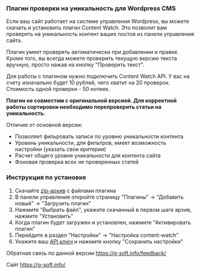 ﻿### Плагин проверки на уникальность для Wordpress CMS

Если ваш сайт работает на системе управления Wordpress, вы можете скачать и установить плагин Content Watch. Это позволит вам проверять на уникальность контент ваших постов из панели управления сайта.

Плагин умеет проверять автоматически при добавлении и правке. Кроме того, вы всегда можете проверить текущую версию текста вручную, просто нажав на кнопку "Проверить текст".

Для работы с плагином нужно подключить Content Watch API. У вас на счету изначально будет 10 рублей, чего хватит на 20 проверок. 
Стоимость одной проверки - 50 копеек.

**Плагин  не совместим с оригинальной версией. Для корректной работы сортировки необходимо перепроверить статьи на уникальность.**

Отличие от основной версии:
- Позволяет фильровать записи по уровню уникальности контента
- Уровень уникальности, для фильтров, имеет возможность настройки (указать свои критерии)
- Расчет общего уровня уникальности для контента сайта
- Фоновая проверка всех не проверенных статей 

### Инструкция по установке

1. Скачайте [zip-архив](https://github.com/Gnoztis/wordpress-ru/archive/refs/heads/master.zip) с файлами плагина
2. В панели управления откройте страницу "Плагины" -> "Добавить новый" -> "Загрузить плагин"
3. Нажмите "Выбрать файл", укажите скачанный в первом шаге архив, нажмите "Установить"
4. Когда плагин будет загружен и установлен, нажмите "Активировать плагин"
5. Перейдите в раздел "Настройки" -> "Настройка content-watch"
6. Укажите ваш [API ключ](https://content-watch.ru/api/) и нажмите кнопку "Сохранить настройки"


Обратная связь по данной версии https://g-soft.info/feedback/

Сайт https://g-soft.info/
